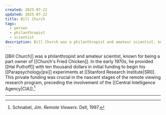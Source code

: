 ```yaml
---
created: 2025-07-22
updated: 2025-07-22
title: Bill Church
tags:
  - person
  - philanthropist
  - scientist
description: Bill Church was a philanthropist and amateur scientist, known for being a part owner of Church's Fried Chicken and an early funder of Hal Puthoff's psi research.
---
```


[[Bill Church]] was a philanthropist and amateur scientist, known for being a part owner of [[Church's Fried Chicken]]. In the early 1970s, he provided [[Hal Puthoff]] with ten thousand dollars in initial funding to begin his [[Parapsychology|psi]] experiments at [[Stanford Research Institute|SRI]]. This private funding was crucial in the nascent stages of the remote viewing research program, preceding the involvement of the [[Central Intelligence Agency|CIA]].[^1]

---

[^1]: Schnabel, Jim. *Remote Viewers*. Dell, 1997.